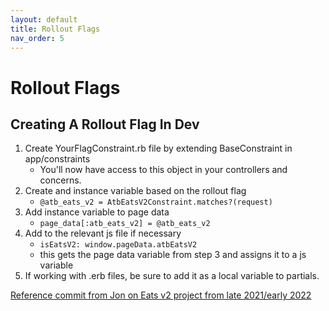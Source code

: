 ```yaml
---
layout: default
title: Rollout Flags
nav_order: 5
---
```


# Rollout Flags 

## Creating A Rollout Flag In Dev

1. Create YourFlagConstraint.rb file by extending BaseConstraint in app/constraints
    - You'll now have access to this object in your controllers and concerns.
2. Create and instance variable based on the rollout flag
    - `@atb_eats_v2 = AtbEatsV2Constraint.matches?(request)`
3. Add instance variable to page data
    - `page_data[:atb_eats_v2] = @atb_eats_v2`
4. Add to the relevant js file if necessary 
    - `isEatsV2: window.pageData.atbEatsV2`
    - this gets the page data variable from step 3 and assigns it to a js variable
5. If working with .erb files, be sure to add it as a local variable to partials. 

[Reference commit from Jon on Eats v2 project from late 2021/early 2022](https://github.com/barkbox/barkbox-rails/pull/12270/commits/e982233e8855b5bde21d9ae57af7a6569fb95d59)
